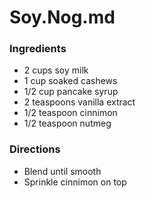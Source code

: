 # Soy.Nog.md


### Ingredients 

- 2 cups soy milk
- 1 cup soaked cashews
- 1/2 cup pancake syrup
- 2 teaspoons vanilla extract
- 1/2 teaspoon cinnimon
- 1/2 teaspoon nutmeg


### Directions

- Blend until smooth
- Sprinkle cinnimon on top
